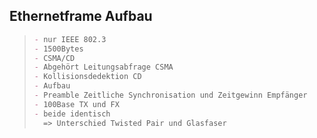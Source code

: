 ## Ethernetframe Aufbau

> ```md
> - nur IEEE 802.3
> - 1500Bytes
> - CSMA/CD
> - Abgehört Leitungsabfrage CSMA
> - Kollisionsdedektion CD
> - Aufbau
> - Preamble Zeitliche Synchronisation und Zeitgewinn Empfänger
> - 100Base TX und FX
> - beide identisch
>   => Unterschied Twisted Pair und Glasfaser
> ```
